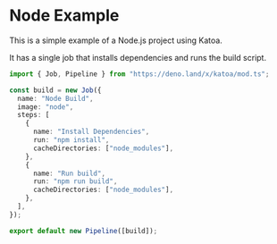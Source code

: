 # Node Example

This is a simple example of a Node.js project using Katoa.

It has a single job that installs dependencies and runs the build script.

```typescript
import { Job, Pipeline } from "https://deno.land/x/katoa/mod.ts";

const build = new Job({
  name: "Node Build",
  image: "node",
  steps: [
    {
      name: "Install Dependencies",
      run: "npm install",
      cacheDirectories: ["node_modules"],
    },
    {
      name: "Run build",
      run: "npm run build",
      cacheDirectories: ["node_modules"],
    },
  ],
});

export default new Pipeline([build]);
```
